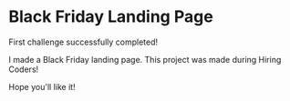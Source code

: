 # Black Friday Landing Page

First challenge successfully completed!

I made a Black Friday landing page.
This project was made during Hiring Coders!

Hope you'll like it!
